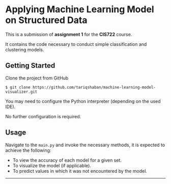 Applying Machine Learning Model on Structured Data
==============================
This is a submission of **assignment 1** for the **CIS722** course.

It contains the code necessary to conduct simple classification and clustering models.

Getting Started
------------
Clone the project from GitHub

`$ git clone https://github.com/tariqshaban/machine-learning-model-visualizer.git`

You may need to configure the Python interpreter (depending on the used IDE).

No further configuration is required.

Usage
------------
Navigate to the `main.py` and invoke the necessary methods, it is expected to achieve the following:

* To view the accuracy of each model for a given set.
* To visualize the model (if applicable).
* To predict values in which it was not encountered by the model.

--------